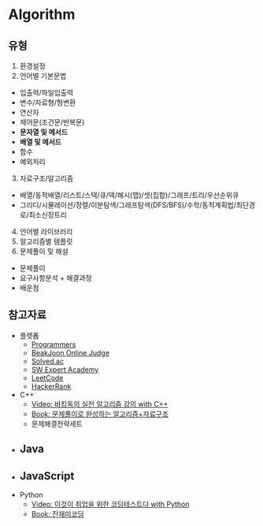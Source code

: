# Algorithm

## 유형
1) 환경설정
2) 언어별 기본문법
  - 입출력/파일입출력
  - 변수/자료형/형변환
  - 연산자
  - 제어문(조건문/반복문)
  - **문자열 및 메서드**
  - **배열 및 메서드**
  - 함수
  - 예외처리
3) 자료구조/알고리즘
  - 배열/동적배열/리스트/스택/큐/덱/해시(맵)/셋(집합)/그래프/트리/우선순위큐
  - 그리디/시뮬레이션/정렬/이분탐색/그래프탐색(DFS/BFS)/수학/동적계획법/최단경로/최소신장트리
4) 언어별 라이브러리
5) 알고리즘별 템플릿
6) 문제풀이 및 해설
  - 문제풀이
  - 요구사항분석 + 해결과정
  - 배운점

## 참고자료
- 플랫폼
  - [Programmers](https://school.programmers.co.kr/learn/challenges?order=recent&levels=1&languages=javascript)
  - [BeakJoon Online Judge](https://www.acmicpc.net/)
  - [Solved.ac](https://solved.ac/)
  - [SW Expert Academy](https://swexpertacademy.com/main/main.do)
  - [LeetCode](https://leetcode.com/problemset/)
  - [HackerRank](https://www.hackerrank.com/dashboard)
- C++
  - [Video: 바킹독의 실전 알고리즘 강의 with C++](https://www.youtube.com/playlist?list=PLtqbFd2VIQv4O6D6l9HcD732hdrnYb6CY)
  - [Book: 문제풀이로 완성하는 알고리즘+자료구조](https://product.kyobobook.co.kr/detail/S000214420933)
  - 문제해결전략세트
- Java
  - 
- JavaScript
  - 
- Python
  - [Video: 이것이 취업을 위한 코딩테스트다 with Python](https://www.youtube.com/playlist?list=PLRx0vPvlEmdAghTr5mXQxGpHjWqSz0dgC)
  - [Book: 잔재미코딩](https://www.fun-coding.org/post/funcodingcodes.html)
